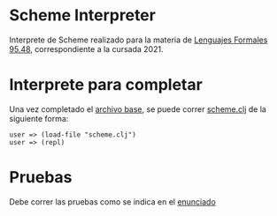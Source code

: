 # Scheme Interpreter

Interprete de Scheme realizado para la materia de [Lenguajes Formales 95.48](http://wiki.foros-fiuba.com.ar/materias:75:14), correspondiente a la cursada 2021.

# Interprete para completar

Una vez completado el [archivo base](https://github.com/aguirre-ivan/scheme-interpreter/blob/main/scheme_base.clj), se puede correr [scheme.clj](https://github.com/aguirre-ivan/scheme-interpreter/blob/main/scheme.clj) de la siguiente forma:

```
user => (load-file "scheme.clj")
user => (repl)
```

# Pruebas

Debe correr las pruebas como se indica en el [enunciado](https://github.com/aguirre-ivan/scheme-interpreter/blob/main/EnunciadoScheme2021.pdf)
